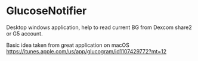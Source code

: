 # GlucoseNotifier

Desktop windows application, help to read current BG from Dexcom share2 or G5 account. 

Basic idea taken from great application on macOS 
https://itunes.apple.com/us/app/glucogram/id1107429772?mt=12
